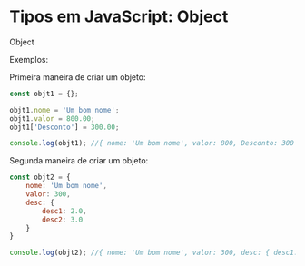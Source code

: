 # Tipos em JavaScript: Object

Object

Exemplos:


Primeira maneira de criar um objeto:
```js
const objt1 = {};

objt1.nome = 'Um bom nome';
objt1.valor = 800.00;
objt1['Desconto'] = 300.00;

console.log(objt1); //{ nome: 'Um bom nome', valor: 800, Desconto: 300 }
```

Segunda maneira de criar um objeto:
```js
const objt2 = {
    nome: 'Um bom nome',
    valor: 300,
    desc: {
        desc1: 2.0,
        desc2: 3.0
    }
}

console.log(objt2); //{ nome: 'Um bom nome', valor: 300, desc: { desc1: 2, desc2: 3 } }
```